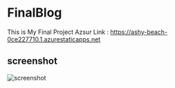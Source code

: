 # FinalBlog
This is My Final Project Azsur Link : https://ashy-beach-0ce227710.1.azurestaticapps.net

## screenshot 
![screenshot](IMG_20220321_112216.jpg)
